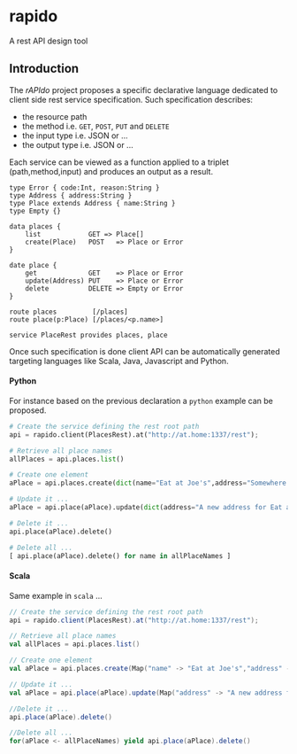 rapido
======

A rest API design tool 

## Introduction

The *rAPIdo* project proposes a specific declarative language dedicated to client side
rest service specification. Such specification describes:
- the resource path
- the method i.e. `GET`, `POST`, `PUT` and `DELETE`
- the input type i.e. JSON or ...
- the output type i.e. JSON or ...

Each service can be viewed as a function applied to a triplet (path,method,input)
and produces an output as a result.

```
type Error { code:Int, reason:String }
type Address { address:String }
type Place extends Address { name:String }
type Empty {}

data places {
    list            GET => Place[]
    create(Place)   POST   => Place or Error
}

date place {
    get             GET    => Place or Error
    update(Address) PUT    => Place or Error
    delete          DELETE => Empty or Error
}

route places         [/places]
route place(p:Place) [/places/<p.name>]

service PlaceRest provides places, place
```

Once such specification is done client API can be automatically generated targeting languages
like Scala, Java, Javascript and Python. 

#### Python

For instance based on the previous declaration a `python` example can be proposed.

``` python
# Create the service defining the rest root path
api = rapido.client(PlacesRest).at("http://at.home:1337/rest");

# Retrieve all place names
allPlaces = api.places.list()

# Create one element
aPlace = api.places.create(dict(name="Eat at Joe's",address="Somewhere ..."))

# Update it ...
aPlace = api.place(aPlace).update(dict(address="A new address for Eat at Joe's"))

# Delete it ...
api.place(aPlace).delete()

# Delete all ...
[ api.place(aPlace).delete() for name in allPlaceNames ]
```

#### Scala 

Same example in `scala` ...

``` scala
// Create the service defining the rest root path
api = rapido.client(PlacesRest).at("http://at.home:1337/rest");

// Retrieve all place names
val allPlaces = api.places.list()

// Create one element
val aPlace = api.places.create(Map("name" -> "Eat at Joe's","address" -> "Somewhere ..."))

// Update it ...
val aPlace = api.place(aPlace).update(Map("address" -> "A new address for Eat at Joe's"))

//Delete it ...
api.place(aPlace).delete()

//Delete all ...
for(aPlace <- allPlaceNames) yield api.place(aPlace).delete()
```
